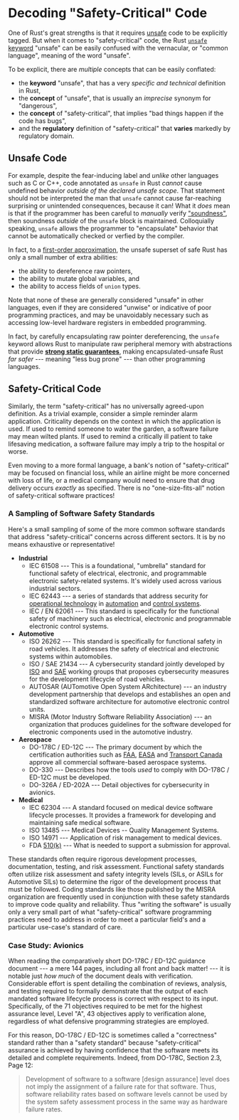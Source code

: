 # Decoding "Safety-Critical" Code

One of Rust's great strengths is that it requires [unsafe](https://doc.rust-lang.org/std/keyword.unsafe.html) code to be explicitly tagged. But when it comes to "safety-critical" code, the Rust [`unsafe` keyword](https://doc.rust-lang.org/reference/unsafe-keyword.html) "unsafe" can be easily confused with the vernacular, or "common language", meaning of the word "unsafe".

To be explicit, there are _multiple_ concepts that can be easily conflated:

* the **keyword** "unsafe", that has a very _specific and technical_ definition in Rust,
* the **concept** of "unsafe", that is usually an _imprecise_ synonym for "dangerous",
* the **concept** of "safety-critical", that implies "bad things happen if the code has bugs",
* and the **regulatory** definition of "safety-critical" that **varies** markedly by regulatory domain.

## Unsafe Code

For example, despite the fear-inducing label and _unlike_ other languages such as C or C++, code annotated as `unsafe` in Rust _cannot_ cause undefined behavior _outside of the declared unsafe scope_. That statement should not be interpreted the man that `unsafe` cannot cause far-reaching surprising or unintended consequences, because it can! What it _does_ mean is that if the programmer has been careful to _manually_ verify ["soundness"](https://doc.rust-lang.org/std/keyword.unsafe.html#unsafe-abilities), then soundness _outside_ of the `unsafe` block is maintained. Colloquially speaking, `unsafe` allows the programmer to "encapsulate" behavior that cannot be automatically checked or verfied by the compiler.

In fact, to a [first-order approximation](https://doc.rust-lang.org/nomicon/what-unsafe-does.html), the unsafe superset of safe Rust has only a small number of extra abilities:

* the ability to dereference raw pointers,
* the ability to mutate global variables, and
* the ability to access fields of `union` types.

Note that none of these are generally considered "unsafe" in other languages, even if they are considered "unwise" or indicative of poor programming practices, and may be unavoidably necessary such as accessing low-level hardware registers in embedded programming.

In fact, by carefully encapsulating raw pointer dereferencing, the `unsafe` keyword allows Rust to manipulate raw peripheral memory with abstractions that provide [**strong static guarantees**](https://docs.rust-embedded.org/book/static-guarantees/index.html), making encapsulated-unsafe Rust _far safer_ --- meaning "less bug prone" --- than other programming languages.

## Safety-Critical Code

Similarly, the term "safety-critical" has no universally agreed-upon definition. As a trivial example, consider a simple reminder alarm application. Criticality depends on the context in which the application is used. If used to remind someone to water the garden, a software failure may mean wilted plants. If used to remind a critically ill patient to take lifesaving medication, a software failure may imply a trip to the hospital or worse.

Even moving to a more formal language, a bank's notion of "safety-critical" may be focused on financial loss, while an airline might be more concerned with loss of life, or a medical company would need to ensure that drug delivery occurs _exactly_ as specified. There is no "one-size-fits-all" notion of safety-critical software practices!

### A Sampling of Software Safety Standards

Here's a small sampling of some of the more common software standards that address "safety-critical" concerns across different sectors. It is by no means exhaustive or representative!

- **Industrial**
  - IEC 61508 --- This is a foundational, "umbrella" standard for functional safety of electrical, electronic, and programmable electronic safety-related systems. It's widely used across various industrial sectors.
  - IEC 62443 --- a series of standards that address security for [operational technology](https://en.wikipedia.org/wiki/Operational_technology) in [automation](https://en.wikipedia.org/wiki/Automation) and [control systems](https://en.wikipedia.org/wiki/Control_system).
  - IEC / EN 62061 --- This standard is specifically for the functional safety of machinery such as electrical, electronic and programmable electronic control systems.
- **Automotive**
  - ISO 26262 --- This standard is specifically for functional safety in road vehicles. It addresses the safety of electrical and electronic systems within automobiles.
  - ISO / SAE 21434 --- A cybersecurity standard jointly developed by [ISO](https://en.wikipedia.org/wiki/ISO) and [SAE](https://en.wikipedia.org/wiki/SAE_International) working groups that proposes cybersecurity measures for the development lifecycle of road vehicles.
  - AUTOSAR (AUTomotive Open System ARchitecture) --- an industry development partnership that develops and establishes an open and standardized software architecture for automotive electronic control units.
  - MISRA (Motor Industry Software Reliability Association) --- an organization that produces guidelines for the software developed for electronic components used in the automotive industry.
- **Aerospace**
  - DO-178C / ED-12C --- The primary document by which the certification authorities such as [FAA](https://en.wikipedia.org/wiki/Federal_Aviation_Administration), [EASA](https://en.wikipedia.org/wiki/European_Aviation_Safety_Agency) and [Transport Canada](https://en.wikipedia.org/wiki/Transport_Canada) approve all commercial software-based aerospace systems.
  - DO-330 --- Describes how the tools _used_ to comply with DO-178C / ED-12C must be developed.
  - DO-326A / ED-202A --- Detail objectives for cybersecurity in avionics.
- **Medical**
  - IEC 62304 --- A standard focused on medical device software lifecycle processes. It provides a framework for developing and maintaining safe medical software.
  - ISO 13485 --- Medical Devices -- Quality Management Systems.
  - ISO 14971 --- Application of risk management to medical devices.
  - FDA [510(k)](https://www.fda.gov/medical-devices/overview-device-regulation/regulatory-controls) --- What is needed to support a submission for approval.

These standards often require rigorous development processes, documentation, testing, and risk assessment. Functional safety standards often utilize risk assessment and safety integrity levels (SILs, or ASILs for Automotive SILs) to determine the rigor of the development process that must be followed. Coding standards like those published by the MISRA organization are frequently used in conjunction with these safety standards to improve code quality and reliability. Thus "writing the software" is usually only a very small part of what "safety-critical" software programming practices need to address in order to meet a particular field's and a particular use-case's standard of care.

### Case Study: Avionics

When reading the comparatively short DO-178C / ED-12C guidance document --- a mere 144 pages, including all front and back matter! --- it is notable just _how much_ of the document deals with verification. Considerable effort is spent detailing the combination of reviews, analysis, and testing required to formally demonstrate that the output of each mandated software lifecycle process is correct with respect to its input. Specifically, of the 71 objectives required to be met for the highest assurance level, Level "A", 43 objectives apply to verification alone, regardless of what defensive programming strategies are employed.

For this reason, DO-178C / ED-12C is sometimes called a "correctness" standard rather than a "safety standard" because "safety-critical" assurance is achieved by having confidence that the software meets its detailed and complete requirements. Indeed, from DO-178C, Section 2.3, Page 12:

> Development of software to a software [design assurance] level does not imply the assignment of a failure rate for that software. Thus, software reliability rates based on software levels cannot be
> used by the system safety assessment process in the same way as hardware failure rates.
